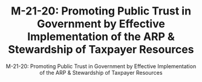 ---
layout: resources-landing
title: "M-21-20: Promoting Public Trust in Government by Effective Implementation of the ARP & Stewardship of Taxpayer Resources"
subtitle: "M-21-20: Promoting Public Trust in Government by Effective Implementation of the ARP & Stewardship of Taxpayer Resources"
external_link: https://www.whitehouse.gov/wp-content/uploads/2021/03/M_21_20.pdf
filters: major-legislation memorandum omb 2021 cfoc
fiscal_year: 2021
---